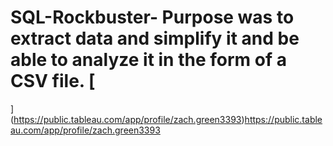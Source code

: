# SQL-Rockbuster- Purpose was to extract data and simplify it and be able to analyze it in the form of a CSV file. [
](https://public.tableau.com/app/profile/zach.green3393)https://public.tableau.com/app/profile/zach.green3393
